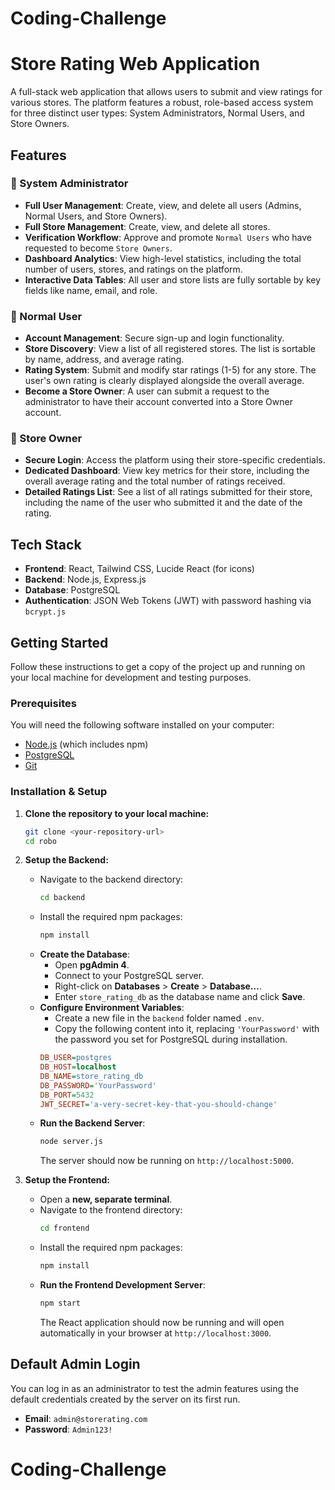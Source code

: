 # Coding-Challenge
# Store Rating Web Application

A full-stack web application that allows users to submit and view ratings for various stores. The platform features a robust, role-based access system for three distinct user types: System Administrators, Normal Users, and Store Owners.

## Features

### 👤 System Administrator
* **Full User Management**: Create, view, and delete all users (Admins, Normal Users, and Store Owners).
* **Full Store Management**: Create, view, and delete all stores.
* **Verification Workflow**: Approve and promote `Normal Users` who have requested to become `Store Owners`.
* **Dashboard Analytics**: View high-level statistics, including the total number of users, stores, and ratings on the platform.
* **Interactive Data Tables**: All user and store lists are fully sortable by key fields like name, email, and role.

### 🧑 Normal User
* **Account Management**: Secure sign-up and login functionality.
* **Store Discovery**: View a list of all registered stores. The list is sortable by name, address, and average rating.
* **Rating System**: Submit and modify star ratings (1-5) for any store. The user's own rating is clearly displayed alongside the overall average.
* **Become a Store Owner**: A user can submit a request to the administrator to have their account converted into a Store Owner account.

### 🏪 Store Owner
* **Secure Login**: Access the platform using their store-specific credentials.
* **Dedicated Dashboard**: View key metrics for their store, including the overall average rating and the total number of ratings received.
* **Detailed Ratings List**: See a list of all ratings submitted for their store, including the name of the user who submitted it and the date of the rating.

## Tech Stack

* **Frontend**: React, Tailwind CSS, Lucide React (for icons)
* **Backend**: Node.js, Express.js
* **Database**: PostgreSQL
* **Authentication**: JSON Web Tokens (JWT) with password hashing via `bcrypt.js`

## Getting Started

Follow these instructions to get a copy of the project up and running on your local machine for development and testing purposes.

### Prerequisites

You will need the following software installed on your computer:
* [Node.js](https://nodejs.org/) (which includes npm)
* [PostgreSQL](https://www.postgresql.org/download/)
* [Git](https://git-scm.com/downloads)

### Installation & Setup

1.  **Clone the repository to your local machine:**
    ```bash
    git clone <your-repository-url>
    cd robo
    ```

2.  **Setup the Backend:**
    * Navigate to the backend directory:
        ```bash
        cd backend
        ```
    * Install the required npm packages:
        ```bash
        npm install
        ```
    * **Create the Database**:
        * Open **pgAdmin 4**.
        * Connect to your PostgreSQL server.
        * Right-click on **Databases** > **Create** > **Database...**.
        * Enter `store_rating_db` as the database name and click **Save**.
    * **Configure Environment Variables**:
        * Create a new file in the `backend` folder named `.env`.
        * Copy the following content into it, replacing `'YourPassword'` with the password you set for PostgreSQL during installation.
        ```ini
        DB_USER=postgres
        DB_HOST=localhost
        DB_NAME=store_rating_db
        DB_PASSWORD='YourPassword'
        DB_PORT=5432
        JWT_SECRET='a-very-secret-key-that-you-should-change'
        ```
    * **Run the Backend Server**:
        ```bash
        node server.js
        ```
        The server should now be running on `http://localhost:5000`.

3.  **Setup the Frontend:**
    * Open a **new, separate terminal**.
    * Navigate to the frontend directory:
        ```bash
        cd frontend
        ```
    * Install the required npm packages:
        ```bash
        npm install
        ```
    * **Run the Frontend Development Server**:
        ```bash
        npm start
        ```
        The React application should now be running and will open automatically in your browser at `http://localhost:3000`.

## Default Admin Login

You can log in as an administrator to test the admin features using the default credentials created by the server on its first run.

* **Email**: `admin@storerating.com`
* **Password**: `Admin123!`
# Coding-Challenge
